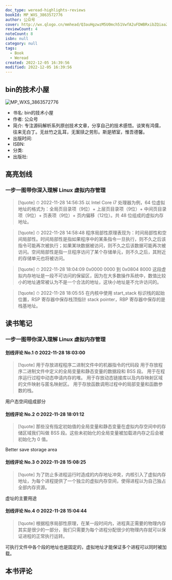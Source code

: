 ```yaml
---
doc_type: weread-highlights-reviews
bookId: MP_WXS_3863572776
author: 公众号
cover: http://wx.qlogo.cn/mmhead/Q3auHgzwzM5U0mch51VwfA2uFDWBRxibZQiaaZGm27icAm1akcHnra9KQ/0
reviewCount: 4
noteCount: 8
isbn: null
category: null
tags:
  - Book
  - Weread
created: 2022-12-05 16:39:56
modified: 2022-12-05 16:39:56
---
```


## bin的技术小屋

![MP_WXS_3863572776](http://wx.qlogo.cn/mmhead/Q3auHgzwzM5U0mch51VwfA2uFDWBRxibZQiaaZGm27icAm1akcHnra9KQ/0)
- 书名: bin的技术小屋
- 作者: 公众号
- 简介: 专注源码解析系列原创技术文章，分享自己的技术感悟。谈笑有鸿儒，往来无白丁。无丝竹之乱耳，无案牍之劳形。斯是陋室，惟吾德馨。
- 出版时间: 
- ISBN: 
- 分类: 
- 出版社: 

## 高亮划线

### 一步一图带你深入理解 Linux 虚拟内存管理


> [!quote] ⏱ 2022-11-28 14:56:35
> 以 Intel Core i7 处理器为例，64 位虚拟地址的格式为：全局页目录项（9位）+ 上层页目录项（9位）+ 中间页目录项（9位）+ 页表项（9位）+ 页内偏移（12位）。共 48 位组成的虚拟内存地址。
 


> [!quote] ⏱ 2022-11-28 14:58:48
> 程序局部性原理表现为：时间局部性和空间局部性。时间局部性是指如果程序中的某条指令一旦执行，则不久之后该指令可能再次被执行；如果某块数据被访问，则不久之后该数据可能再次被访问。空间局部性是指一旦程序访问了某个存储单元，则不久之后，其附近的存储单元也将被访问。
 

 

 

 

 


> [!quote] ⏱ 2022-11-28 18:04:09
> 0x0000 0000 到 0x0804 8000 这段虚拟内存地址是一段不可访问的保留区，因为在大多数操作系统中，数值比较小的地址通常被认为不是一个合法的地址，这块小地址是不允许访问的。
 


> [!quote] ⏱ 2022-11-28 18:05:55
> 在内核中使用 start_stack 标识栈的起始位置，RSP 寄存器中保存栈顶指针 stack pointer，RBP 寄存器中保存的是栈基地址。
 



## 读书笔记


### 一步一图带你深入理解 Linux 虚拟内存管理

#### 划线评论 No.1 ⏱ 2022-11-28 18:03:00

> [!quote]
> 用于存放进程程序二进制文件中的机器指令的代码段
用于存放程序二进制文件中定义的全局变量和静态变量的数据段和 BSS 段。
用于在程序运行过程中动态申请内存的堆。
用于存放动态链接库以及内存映射区域的文件映射与匿名映射区。
用于存放函数调用过程中的局部变量和函数参数的栈。

用户态空间组成部分

#### 划线评论 No.2 ⏱ 2022-11-28 18:01:12

> [!quote]
> 那些没有指定初始值的全局变量和静态变量在虚拟内存空间中的存储区域我们叫做 BSS 段。这些未初始化的全局变量被加载进内存之后会被初始化为 0 值。

Better save storage area

#### 划线评论 No.3 ⏱ 2022-11-28 15:08:25

> [!quote]
> 为了防止多进程运行时造成的内存地址冲突，内核引入了虚拟内存地址，为每个进程提供了一个独立的虚拟内存空间，使得进程以为自己独占全部内存资源。

虚址的主要用途

#### 划线评论 No.4 ⏱ 2022-11-28 15:04:44

> [!quote]
> 根据程序局部性原理，在某一段时间内，进程真正需要的物理内存其实是很少的一部分，我们只需要为每个进程分配很少的物理内存就可以保证进程的正常执行运转。

可执行文件中各个段的地址也是固定的，虚拟地址才能保证多个进程可以同时被加载。

 



## 本书评论

